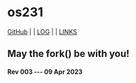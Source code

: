 ---
---
# os231

[GitHub](https://github.com/sdnbhd/os231/) | | [LOG](TXT/mylog.txt) | | [LINKS](LINKS/)

## May the fork() be with you!

#### Rev 003 --- 09 Apr 2023
